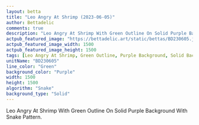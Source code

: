 ```yaml
---
layout: betta
title: "Leo Angry At Shrimp (2023-06-05)"
author: Bettadelic
comments: true
description: "Leo Angry At Shrimp With Green Outline On Solid Purple Background With Snake Pattern."
actpub_featured_image: "https://bettadelic.art/static/bettas/BD230605.jpg"
actpub_featured_image_width: 1500
actpub_featured_image_height: 1500
tags: [Leo Angry At Shrimp, Green Outline, Purple Background, Solid Background Pattern, Snake Pattern, June 2023]
unitName: "BD230605"
line_color: "Green"
background_color: "Purple"
width: 1500
height: 1500
algorithm: "Snake"
background_type: "Solid"
---
```


Leo Angry At Shrimp With Green Outline On Solid Purple Background With Snake Pattern.
